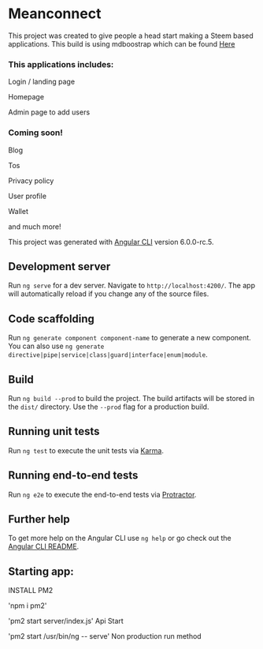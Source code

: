 # Meanconnect

This project was created to give people a head start making a Steem based applications.
This build is using mdboostrap which can be found [Here](https://mdbootstrap.com/material-design-for-bootstrap/?utm_ref_id=34523)

### This applications includes:
Login / landing page

Homepage

Admin page to add users

### Coming soon!

Blog

Tos

Privacy policy

User profile

Wallet

and much more!

This project was generated with [Angular CLI](https://github.com/angular/angular-cli) version 6.0.0-rc.5.

## Development server

Run `ng serve` for a dev server. Navigate to `http://localhost:4200/`. The app will automatically reload if you change any of the source files.

## Code scaffolding

Run `ng generate component component-name` to generate a new component. You can also use `ng generate directive|pipe|service|class|guard|interface|enum|module`.

## Build

Run `ng build --prod` to build the project. The build artifacts will be stored in the `dist/` directory. Use the `--prod` flag for a production build.

## Running unit tests

Run `ng test` to execute the unit tests via [Karma](https://karma-runner.github.io).

## Running end-to-end tests

Run `ng e2e` to execute the end-to-end tests via [Protractor](http://www.protractortest.org/).

## Further help

To get more help on the Angular CLI use `ng help` or go check out the [Angular CLI README](https://github.com/angular/angular-cli/blob/master/README.md).

## Starting app:

INSTALL PM2

'npm i pm2'

'pm2 start server/index.js' Api Start

'pm2 start /usr/bin/ng -- serve' Non production run method
